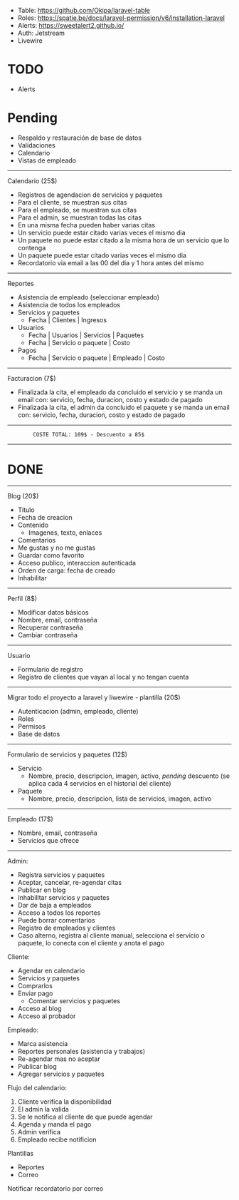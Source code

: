 - Table: https://github.com/Okipa/laravel-table
- Roles: https://spatie.be/docs/laravel-permission/v6/installation-laravel
- Alerts: https://sweetalert2.github.io/
- Auth: Jetstream
- Livewire

# TODO

- Alerts

# Pending

- Respaldo y restauración de base de datos
- Validaciones
- Calendario
- Vistas de empleado

----------------------------------------------------------------------------------------
Calendario (25$)
- Registros de agendacion de servicios y paquetes
- Para el cliente, se muestran sus citas
- Para el empleado, se muestran sus citas
- Para el admin, se muestran todas las citas
- En una misma fecha pueden haber varias citas
- Un servicio puede estar citado varias veces el mismo dia
- Un paquete no puede estar citado a la misma hora de un servicio que lo contenga
- Un paquete puede estar citado varias veces el mismo dia
- Recordatorio via email a las 00 del dia y 1 hora antes del mismo
----------------------------------------------------------------------------------------
Reportes
- Asistencia de empleado (seleccionar empleado)
- Asistencia de todos los empleados
- Servicios y paquetes
  - Fecha | Clientes | Ingresos
- Usuarios
  - Fecha | Usuarios | Servicios | Paquetes
  - Fecha | Servicio o paquete | Costo
- Pagos
  - Fecha | Servicio o paquete | Empleado | Costo
----------------------------------------------------------------------------------------
Facturacion (7$)
- Finalizada la cita, el empleado da concluido el servicio y se manda un email con: servicio, fecha, duracion, costo y estado de pagado
- Finalizada la cita, el admin da concluido el paquete y se manda un email con: servicio, fecha, duracion, costo y estado de pagado
----------------------------------------------------------------------------------------
			COSTE TOTAL: 109$ - Descuento a 85$
----------------------------------------------------------------------------------------

# DONE
----------------------------------------------------------------------------------------
Blog (20$)
- Titulo
- Fecha de creacion
- Contenido
  - Imagenes, texto, enlaces
- Comentarios
- Me gustas y no me gustas
- Guardar como favorito
- Acceso publico, interaccion autenticada
- Orden de carga: fecha de creado
- Inhabilitar
----------------------------------------------------------------------------------------
Perfil (8$)
- Modificar datos básicos
 - Nombre, email, contraseña
- Recuperar contraseña
- Cambiar contraseña
----------------------------------------------------------------------------------------
Usuario
- Formulario de registro
- Registro de clientes que vayan al local y no tengan cuenta
----------------------------------------------------------------------------------------
Migrar todo el proyecto a laravel y liwewire - plantilla (20$)
- Autenticacion (admin, empleado, cliente)
- Roles
- Permisos
- Base de datos
----------------------------------------------------------------------------------------
Formulario de servicios y paquetes (12$)
- Servicio
  - Nombre, precio, descripcion, imagen, activo, *pending* descuento (se aplica cada 4 servicios en el historial del cliente)
- Paquete
  - Nombre, precio, descripcion, lista de servicios, imagen, activo
----------------------------------------------------------------------------------------
Empleado (17$)
- Nombre, email, contraseña
- Servicios que ofrece
----------------------------------------------------------------------------------------

Admin:
- Registra servicios y paquetes
- Aceptar, cancelar, re-agendar citas
- Publicar en blog
- Inhabilitar servicios y paquetes
- Dar de baja a empleados
- Acceso a todos los reportes
- Puede borrar comentarios
- Registro de empleados y clientes
- Caso alterno, registra al cliente manual, selecciona el servicio o paquete, lo conecta con el cliente y anota el pago

Cliente:
- Agendar en calendario
 - Servicios y paquetes
 - Comprarlos
 - Enviar pago
   - Comentar servicios y paquetes
- Acceso al blog
- Acceso al probador

Empleado:
- Marca asistencia
- Reportes personales (asistencia y trabajos)
- Re-agendar mas no aceptar
- Publicar blog
- Agregar servicios y paquetes

Flujo del calendario:
1. Cliente verifica la disponibilidad
2. El admin la valida
3. Se le notifica al cliente de que puede agendar
4. Agenda y manda el pago
5. Admin verifica
6. Empleado recibe notificion

Plantillas
- Reportes
- Correo

Notificar recordatorio por correo